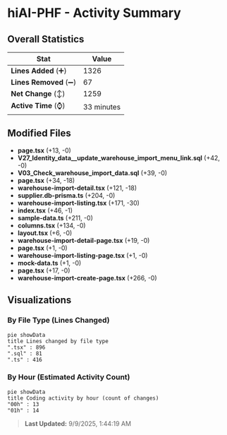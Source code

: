 # hiAI-PHF - Activity Summary 

## Overall Statistics

| Stat                   | Value                                                             |
| ---------------------- | ----------------------------------------------------------------- |
| **Lines Added** (➕)   | 1326                                          |
| **Lines Removed** (➖) | 67                                        |
| **Net Change** (↕)    | 1259                |
| **Active Time** (⌚)   | 33 minutes |


## Modified Files
- **page.tsx** (+13, -0)
- **V27_Identity_data__update_warehouse_import_menu_link.sql** (+42, -0)
- **V03_Check_warehouse_import_data.sql** (+39, -0)
- **page.tsx** (+34, -18)
- **warehouse-import-detail.tsx** (+121, -18)
- **supplier.db-prisma.ts** (+204, -0)
- **warehouse-import-listing.tsx** (+171, -30)
- **index.tsx** (+46, -1)
- **sample-data.ts** (+211, -0)
- **columns.tsx** (+134, -0)
- **layout.tsx** (+6, -0)
- **warehouse-import-detail-page.tsx** (+19, -0)
- **page.tsx** (+1, -0)
- **warehouse-import-listing-page.tsx** (+1, -0)
- **mock-data.ts** (+1, -0)
- **page.tsx** (+17, -0)
- **warehouse-import-create-page.tsx** (+266, -0)

## Visualizations

### By File Type (Lines Changed)

```mermaid
pie showData
title Lines changed by file type
".tsx" : 896
".sql" : 81
".ts" : 416
```

### By Hour (Estimated Activity Count)

```mermaid
pie showData
title Coding activity by hour (count of changes)
"00h" : 13
"01h" : 14
```


> **Last Updated:** 9/9/2025, 1:44:19 AM